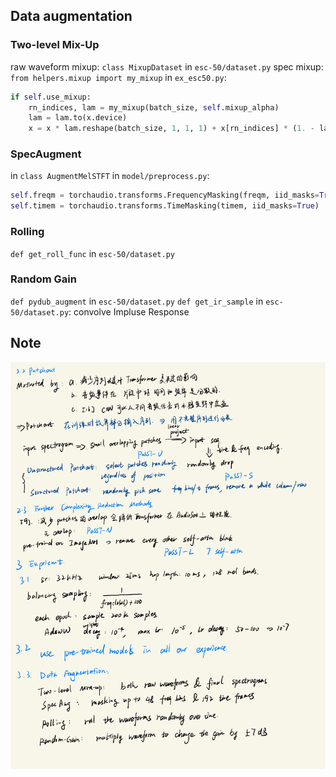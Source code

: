 ## Data augmentation

### Two-level Mix-Up

raw waveform mixup: `class MixupDataset` in `esc-50/dataset.py`
spec mixup: `from helpers.mixup import my_mixup` in `ex_esc50.py`:

```python
if self.use_mixup:
    rn_indices, lam = my_mixup(batch_size, self.mixup_alpha)
    lam = lam.to(x.device)
    x = x * lam.reshape(batch_size, 1, 1, 1) + x[rn_indices] * (1. - lam.reshape(batch_size, 1, 1, 1))
```

### SpecAugment

in `class AugmentMelSTFT` in `model/preprocess.py`:

```python
self.freqm = torchaudio.transforms.FrequencyMasking(freqm, iid_masks=True)
self.timem = torchaudio.transforms.TimeMasking(timem, iid_masks=True)
```

### Rolling

`def get_roll_func` in `esc-50/dataset.py`

### Random Gain

`def pydub_augment` in `esc-50/dataset.py`
`def get_ir_sample` in `esc-50/dataset.py`: convolve Impluse Response

## Note

![1679665639800](image/note/1679665639800.png)
